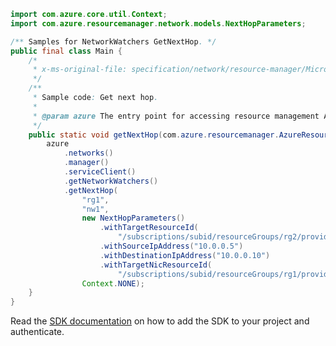 ```java
import com.azure.core.util.Context;
import com.azure.resourcemanager.network.models.NextHopParameters;

/** Samples for NetworkWatchers GetNextHop. */
public final class Main {
    /*
     * x-ms-original-file: specification/network/resource-manager/Microsoft.Network/stable/2021-05-01/examples/NetworkWatcherNextHopGet.json
     */
    /**
     * Sample code: Get next hop.
     *
     * @param azure The entry point for accessing resource management APIs in Azure.
     */
    public static void getNextHop(com.azure.resourcemanager.AzureResourceManager azure) {
        azure
            .networks()
            .manager()
            .serviceClient()
            .getNetworkWatchers()
            .getNextHop(
                "rg1",
                "nw1",
                new NextHopParameters()
                    .withTargetResourceId(
                        "/subscriptions/subid/resourceGroups/rg2/providers/Microsoft.Compute/virtualMachines/vm1")
                    .withSourceIpAddress("10.0.0.5")
                    .withDestinationIpAddress("10.0.0.10")
                    .withTargetNicResourceId(
                        "/subscriptions/subid/resourceGroups/rg1/providers/Microsoft.Network/networkInterfaces/nic1"),
                Context.NONE);
    }
}
```

Read the [SDK documentation](https://github.com/Azure/azure-sdk-for-java/blob/azure-resourcemanager_2.15.0/sdk/resourcemanager/azure-resourcemanager/README.md) on how to add the SDK to your project and authenticate.
